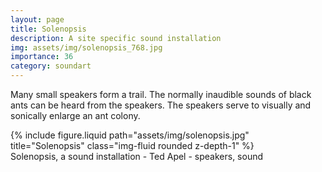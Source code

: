 ```yaml
---
layout: page
title: Solenopsis
description: A site specific sound installation
img: assets/img/solenopsis_768.jpg
importance: 36
category: soundart
---
```


Many small speakers form a trail. The normally inaudible sounds of black ants can be heard from the speakers. The speakers serve to visually and sonically enlarge an ant colony.

<div class="row">
    <div class="col-sm mt-3 mt-md-0">
        {% include figure.liquid path="assets/img/solenopsis.jpg" title="Solenopsis" class="img-fluid rounded z-depth-1" %}
    </div>
</div>
<div class="caption">
    Solenopsis, a sound installation - Ted Apel - speakers, sound

</div>
